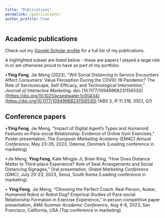 ```yaml
---
title: "Publications"
permalink: /publications/
author_profile: true
---
```


## Academic publications

Check out my [Google Scholar profile](https://scholar.google.com/citations?user=S5H7pxYAAAAJ&hl=en) for a full list of my publications.

A highlighted subset are listed below - these are papers I played a large role in or am otherwise proud to have as part of my portfolio.

•**Ying Feng**, Jie Meng (2023), "Will Social Distancing in Service Encounters Affect Consumers’ Value Perception During the COVID-19 Pandemic? The Role of Servicescape, Self-Efficacy, and Technological Intervention,"     
_Journal of Interactive Marketing_. doi: [10.1177/10949968231156530]([https://doi.org/10.1021/acsestwater.1c00434](https://doi.org/10.1177/10949968231156530)  (ABS 3, IF:11.318, SSCI, Q1)


## Conference papers

•**Ying Feng**, Jie Meng, "Impact of Digital Agent’s Types and Humanoid Features on Para-social Relationship: Evidence of Online Gym Exercises,"
Poster presentation, _The European Marketing Academy (EMAC) Annual Conference_, May 23-26, 2023, Odense, Denmark (Leading conference in marketing)

•Jie Meng, **Ying Feng**, Kate Mingjie Ji, Brian King, “How Does Distance Matter to Third-place Experience? Role of Seat Arrangements and Social Distancing Signages,”
Oral presentation, _Global Marketing Conference (GMC)_, July 20-23, 2023, Seoul, South Korea (Leading conference in marketing)

•	**Ying Feng**, Jie Meng, “Choosing the Perfect Coach: Real Person, Avatar, Humanoid Robot or Robot Dog? Empirical Studies of Para-social Relationship Formation in Exercise Experience,” in person competitive paper presentation, _AMA Summer Academic Conference_, Aug 4-6, 2023, San Francisco, California, USA (Top conference in marketing)
